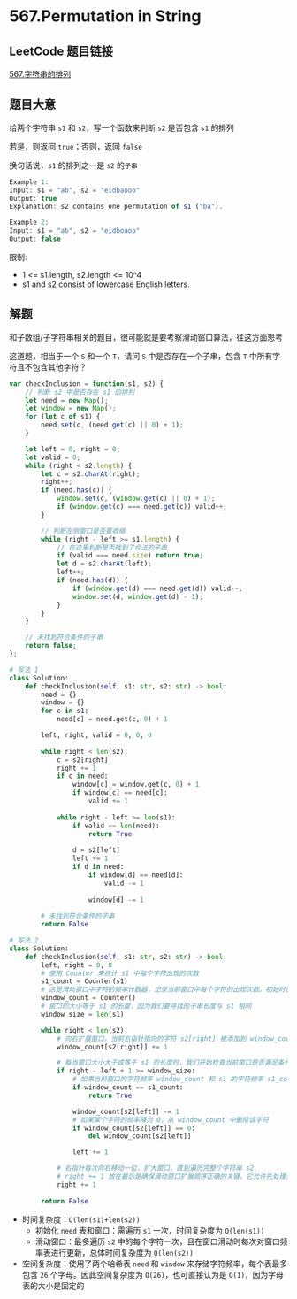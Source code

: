# 567.Permutation in String

## LeetCode 题目链接

[567.字符串的排列](https://leetcode.cn/problems/permutation-in-string/)

## 题目大意

给两个字符串 `s1` 和 `s2`，写一个函数来判断 `s2` 是否包含 `s1` 的排列

若是，则返回 `true`；否则，返回 `false`

换句话说，`s1` 的排列之一是 `s2` 的`子串`

```js
Example 1:
Input: s1 = "ab", s2 = "eidbaooo"
Output: true
Explanation: s2 contains one permutation of s1 ("ba").

Example 2:
Input: s1 = "ab", s2 = "eidboaoo"
Output: false
```

限制:
- 1 <= s1.length, s2.length <= 10^4
- s1 and s2 consist of lowercase English letters.

## 解题

和子数组/子字符串相关的题目，很可能就是要考察滑动窗口算法，往这方面思考

这道题，相当于一个 `S` 和一个 `T`，请问 `S` 中是否存在一个子串，包含 `T` 中所有字符且不包含其他字符？

```js
var checkInclusion = function(s1, s2) {
    // 判断 s2 中是否存在 s1 的排列
    let need = new Map();
    let window = new Map();
    for (let c of s1) {
        need.set(c, (need.get(c) || 0) + 1);
    }

    let left = 0, right = 0;
    let valid = 0;
    while (right < s2.length) {
        let c = s2.charAt(right);
        right++;
        if (need.has(c)) {
            window.set(c, (window.get(c) || 0) + 1);
            if (window.get(c) === need.get(c)) valid++;
        }

        // 判断左侧窗口是否要收缩
        while (right - left >= s1.length) {
            // 在这里判断是否找到了合法的子串
            if (valid === need.size) return true;
            let d = s2.charAt(left);
            left++;
            if (need.has(d)) {
                if (window.get(d) === need.get(d)) valid--;
                window.set(d, window.get(d) - 1);
            }
        }
    }

    // 未找到符合条件的子串
    return false;
};
```
```python
# 写法 1
class Solution:
    def checkInclusion(self, s1: str, s2: str) -> bool:
        need = {}
        window = {}
        for c in s1:
            need[c] = need.get(c, 0) + 1

        left, right, valid = 0, 0, 0
        
        while right < len(s2):
            c = s2[right]
            right += 1
            if c in need:
                window[c] = window.get(c, 0) + 1
                if window[c] == need[c]:
                    valid += 1
            
            while right - left >= len(s1):
                if valid == len(need):
                    return True
                
                d = s2[left]
                left += 1
                if d in need:
                    if window[d] == need[d]:
                        valid -= 1
                    
                    window[d] -= 1
        
        # 未找到符合条件的子串
        return False

# 写法 2
class Solution:
    def checkInclusion(self, s1: str, s2: str) -> bool:
        left, right = 0, 0
        # 使用 Counter 来统计 s1 中每个字符出现的次数
        s1_count = Counter(s1)
        # 这是滑动窗口中字符的频率计数器，记录当前窗口中每个字符的出现次数。初始时窗口为空，因此 window_count 也为空
        window_count = Counter()
        # 窗口的大小等于 s1 的长度，因为我们要寻找的子串长度与 s1 相同
        window_size = len(s1)

        while right < len(s2):
            # 向右扩展窗口，当前右指针指向的字符 s2[right] 被添加到 window_count 中，表示这个字符进入了窗口
            window_count[s2[right]] += 1

            # 每当窗口大小大于或等于 s1 的长度时，我们开始检查当前窗口是否满足条件
            if right - left + 1 >= window_size:
                # 如果当前窗口的字符频率 window_count 和 s1 的字符频率 s1_count 完全一致，说明当前窗口是 s1 的一个排列，直接返回 True
                if window_count == s1_count:
                    return True

                window_count[s2[left]] -= 1
                # 如果某个字符的频率降为 0，从 window_count 中删除该字符
                if window_count[s2[left]] == 0:
                    del window_count[s2[left]]

                left += 1

            # 右指针每次向右移动一位，扩大窗口，直到遍历完整个字符串 s2
            # right += 1 放在最后是确保滑动窗口扩展顺序正确的关键，它允许先处理当前窗口的所有字符，再安全地移动右边界去处理下一个字符
            right += 1
            
        return False
```

- 时间复杂度：`O(len(s1)+len(s2))`
  - 初始化 `need` 表和窗口：需遍历 `s1` 一次，时间复杂度为 `O(len(s1))`
  - 滑动窗口：最多遍历 `s2` 中的每个字符一次，且在窗口滑动时每次对窗口频率表进行更新，总体时间复杂度为 `O(len(s2))`
- 空间复杂度：使用了两个哈希表 `need` 和 `window` 来存储字符频率，每个表最多包含 `26` 个字母。因此空间复杂度为 `O(26)`，也可直接认为是 `O(1)`，因为字母表的大小是固定的
